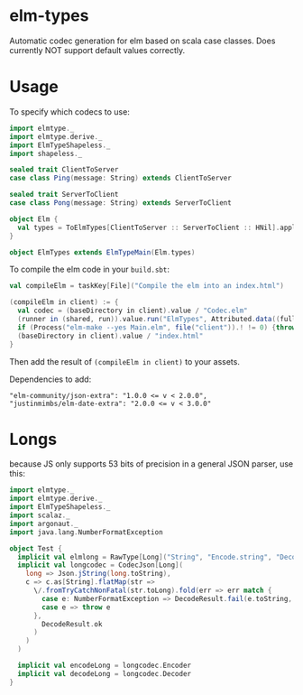 # elm-types

Automatic codec generation for elm based on scala case classes. Does currently
NOT support default values correctly.

# Usage

To specify which codecs to use:

```scala
import elmtype._
import elmtype.derive._
import ElmTypeShapeless._
import shapeless._

sealed trait ClientToServer
case class Ping(message: String) extends ClientToServer

sealed trait ServerToClient
case class Pong(message: String) extends ServerToClient

object Elm {
  val types = ToElmTypes[ClientToServer :: ServerToClient :: HNil].apply
}

object ElmTypes extends ElmTypeMain(Elm.types)
```

To compile the elm code in your `build.sbt`:

```scala
val compileElm = taskKey[File]("Compile the elm into an index.html")

(compileElm in client) := {
  val codec = (baseDirectory in client).value / "Codec.elm"
  (runner in (shared, run)).value.run("ElmTypes", Attributed.data((fullClasspath in shared in Compile).value), Seq(codec.toString), streams.value.log)
  if (Process("elm-make --yes Main.elm", file("client")).! != 0) {throw new Exception("elm build failed!")}
  (baseDirectory in client).value / "index.html"
}
```

Then add the result of `(compileElm in client)` to your assets.

Dependencies to add:

```
"elm-community/json-extra": "1.0.0 <= v < 2.0.0",
"justinmimbs/elm-date-extra": "2.0.0 <= v < 3.0.0"
```

# Longs

because JS only supports 53 bits of precision in a general JSON parser, use this:

```scala
import elmtype._
import elmtype.derive._
import ElmTypeShapeless._
import scalaz._
import argonaut._
import java.lang.NumberFormatException

object Test {
  implicit val elmlong = RawType[Long]("String", "Encode.string", "Decode.string")
  implicit val longcodec = CodecJson[Long](
    long => Json.jString(long.toString),
    c => c.as[String].flatMap(str =>
      \/.fromTryCatchNonFatal(str.toLong).fold(err => err match {
        case e: NumberFormatException => DecodeResult.fail(e.toString, c.history)
        case e => throw e
      },
        DecodeResult.ok
      )
    )
  )

  implicit val encodeLong = longcodec.Encoder
  implicit val decodeLong = longcodec.Decoder
}
```
